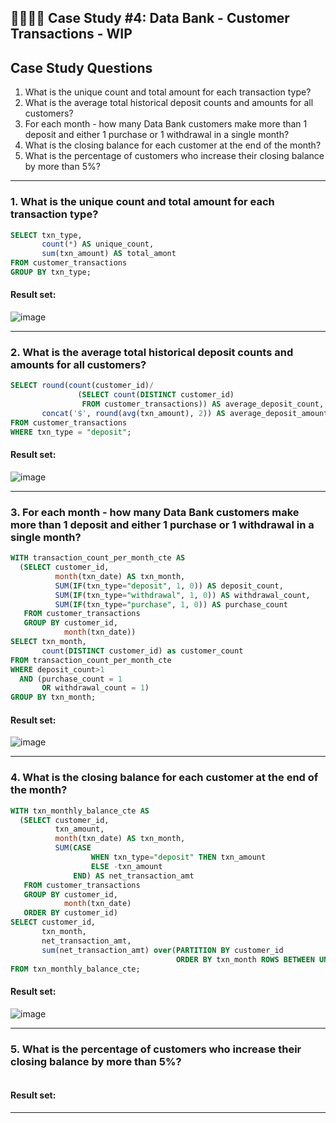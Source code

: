 ## :technologist::woman_technologist: Case Study #4: Data Bank - Customer Transactions - WIP

## Case Study Questions

1. What is the unique count and total amount for each transaction type?
2. What is the average total historical deposit counts and amounts for all customers?
3. For each month - how many Data Bank customers make more than 1 deposit and either 1 purchase or 1 withdrawal in a single month?
4. What is the closing balance for each customer at the end of the month?
5. What is the percentage of customers who increase their closing balance by more than 5%?

***

###  1. What is the unique count and total amount for each transaction type?

```sql
SELECT txn_type,
       count(*) AS unique_count,
       sum(txn_amount) AS total_amont
FROM customer_transactions
GROUP BY txn_type;
``` 
	
#### Result set:
![image](https://user-images.githubusercontent.com/77529445/165959743-9026aba5-b653-4a50-9785-e92ed7d6f9df.png)

***

###  2. What is the average total historical deposit counts and amounts for all customers?

```sql
SELECT round(count(customer_id)/
               (SELECT count(DISTINCT customer_id)
                FROM customer_transactions)) AS average_deposit_count,
       concat('$', round(avg(txn_amount), 2)) AS average_deposit_amount
FROM customer_transactions
WHERE txn_type = "deposit";
``` 
	
#### Result set:
![image](https://user-images.githubusercontent.com/77529445/165959862-4b59c7ba-c08b-4d4f-a277-d6931df78946.png)

***

###  3. For each month - how many Data Bank customers make more than 1 deposit and either 1 purchase or 1 withdrawal in a single month?

```sql
WITH transaction_count_per_month_cte AS
  (SELECT customer_id,
          month(txn_date) AS txn_month,
          SUM(IF(txn_type="deposit", 1, 0)) AS deposit_count,
          SUM(IF(txn_type="withdrawal", 1, 0)) AS withdrawal_count,
          SUM(IF(txn_type="purchase", 1, 0)) AS purchase_count
   FROM customer_transactions
   GROUP BY customer_id,
            month(txn_date))
SELECT txn_month,
       count(DISTINCT customer_id) as customer_count
FROM transaction_count_per_month_cte
WHERE deposit_count>1
  AND (purchase_count = 1
       OR withdrawal_count = 1)
GROUP BY txn_month;
``` 
	
#### Result set:
![image](https://user-images.githubusercontent.com/77529445/165960192-10c71d44-6586-4697-b309-e7e3660e80e3.png)

***

###  4. What is the closing balance for each customer at the end of the month?

```sql
WITH txn_monthly_balance_cte AS
  (SELECT customer_id,
          txn_amount,
          month(txn_date) AS txn_month,
          SUM(CASE
                  WHEN txn_type="deposit" THEN txn_amount
                  ELSE -txn_amount
              END) AS net_transaction_amt
   FROM customer_transactions
   GROUP BY customer_id,
            month(txn_date)
   ORDER BY customer_id)
SELECT customer_id,
       txn_month,
       net_transaction_amt,
       sum(net_transaction_amt) over(PARTITION BY customer_id
                                     ORDER BY txn_month ROWS BETWEEN UNBOUNDED preceding AND CURRENT ROW) AS closing_balance
FROM txn_monthly_balance_cte;
``` 
	
#### Result set:
![image](https://user-images.githubusercontent.com/77529445/165960387-6fcd2844-ad0d-44be-b37c-18c15c84d1ae.png)

***

###  5. What is the percentage of customers who increase their closing balance by more than 5%?

```sql

``` 
	
#### Result set:

***
